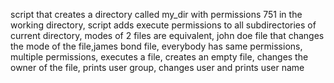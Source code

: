 script that creates a directory called my_dir with permissions 751 in the working directory, script adds execute permissions to all subdirectories of current directory, modes of 2 files are equivalent, john doe file that changes the mode of the file,james bond file, everybody has same permissions, multiple permissions, executes a file, creates an empty file, changes the owner of the file, prints user group, changes user and prints user name 
